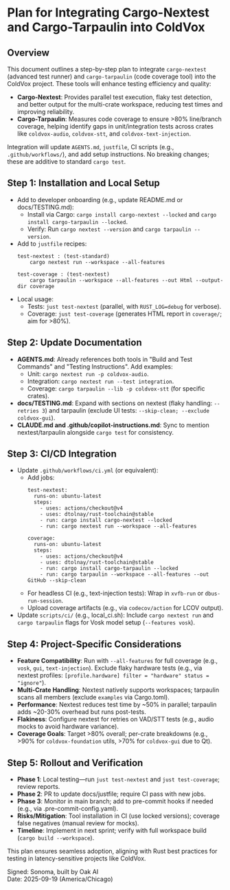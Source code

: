 # Plan for Integrating Cargo-Nextest and Cargo-Tarpaulin into ColdVox

## Overview
This document outlines a step-by-step plan to integrate `cargo-nextest` (advanced test runner) and `cargo-tarpaulin` (code coverage tool) into the ColdVox project. These tools will enhance testing efficiency and quality:
- **Cargo-Nextest**: Provides parallel test execution, flaky test detection, and better output for the multi-crate workspace, reducing test times and improving reliability.
- **Cargo-Tarpaulin**: Measures code coverage to ensure >80% line/branch coverage, helping identify gaps in unit/integration tests across crates like `coldvox-audio`, `coldvox-stt`, and `coldvox-text-injection`.

Integration will update `AGENTS.md`, `justfile`, CI scripts (e.g., `.github/workflows/`), and add setup instructions. No breaking changes; these are additive to standard `cargo test`.

## Step 1: Installation and Local Setup
- Add to developer onboarding (e.g., update README.md or docs/TESTING.md):
  - Install via Cargo: `cargo install cargo-nextest --locked` and `cargo install cargo-tarpaulin --locked`.
  - Verify: Run `cargo nextest --version` and `cargo tarpaulin --version`.
- Add to `justfile` recipes:
  ```
  test-nextest : (test-standard)
      cargo nextest run --workspace --all-features

  test-coverage : (test-nextest)
      cargo tarpaulin --workspace --all-features --out Html --output-dir coverage
  ```
- Local usage:
  - Tests: `just test-nextest` (parallel, with `RUST_LOG=debug` for verbose).
  - Coverage: `just test-coverage` (generates HTML report in `coverage/`; aim for >80%).

## Step 2: Update Documentation
- **AGENTS.md**: Already references both tools in "Build and Test Commands" and "Testing Instructions". Add examples:
  - Unit: `cargo nextest run -p coldvox-audio`.
  - Integration: `cargo nextest run --test integration`.
  - Coverage: `cargo tarpaulin --lib -p coldvox-stt` (for specific crates).
- **docs/TESTING.md**: Expand with sections on nextest (flaky handling: `--retries 3`) and tarpaulin (exclude UI tests: `--skip-clean; --exclude coldvox-gui`).
- **CLAUDE.md and .github/copilot-instructions.md**: Sync to mention nextest/tarpaulin alongside `cargo test` for consistency.

## Step 3: CI/CD Integration
- Update `.github/workflows/ci.yml` (or equivalent):
  - Add jobs:
    ```
    test-nextest:
      runs-on: ubuntu-latest
      steps:
        - uses: actions/checkout@v4
        - uses: dtolnay/rust-toolchain@stable
        - run: cargo install cargo-nextest --locked
        - run: cargo nextest run --workspace --all-features

    coverage:
      runs-on: ubuntu-latest
      steps:
        - uses: actions/checkout@v4
        - uses: dtolnay/rust-toolchain@stable
        - run: cargo install cargo-tarpaulin --locked
        - run: cargo tarpaulin --workspace --all-features --out GitHub --skip-clean
    ```
  - For headless CI (e.g., text-injection tests): Wrap in `xvfb-run` or `dbus-run-session`.
  - Upload coverage artifacts (e.g., via `codecov/action` for LCOV output).
- Update `scripts/ci/` (e.g., local_ci.sh): Include `cargo nextest run` and `cargo tarpaulin` flags for Vosk model setup (`--features vosk`).

## Step 4: Project-Specific Considerations
- **Feature Compatibility**: Run with `--all-features` for full coverage (e.g., `vosk`, `gui`, `text-injection`). Exclude flaky hardware tests (e.g., via nextest profiles: `[profile.hardware] filter = "hardware" status = "ignore"`).
- **Multi-Crate Handling**: Nextest natively supports workspaces; tarpaulin scans all members (exclude `examples` via Cargo.toml).
- **Performance**: Nextest reduces test time by ~50% in parallel; tarpaulin adds ~20-30% overhead but runs post-tests.
- **Flakiness**: Configure nextest for retries on VAD/STT tests (e.g., audio mocks to avoid hardware variance).
- **Coverage Goals**: Target >80% overall; per-crate breakdowns (e.g., >90% for `coldvox-foundation` utils, >70% for `coldvox-gui` due to Qt).

## Step 5: Rollout and Verification
- **Phase 1**: Local testing—run `just test-nextest` and `just test-coverage`; review reports.
- **Phase 2**: PR to update docs/justfile; require CI pass with new jobs.
- **Phase 3**: Monitor in main branch; add to pre-commit hooks if needed (e.g., via .pre-commit-config.yaml).
- **Risks/Mitigation**: Tool installation in CI (use locked versions); coverage false negatives (manual review for mocks).
- **Timeline**: Implement in next sprint; verify with full workspace build (`cargo build --workspace`).

This plan ensures seamless adoption, aligning with Rust best practices for testing in latency-sensitive projects like ColdVox.

Signed: Sonoma, built by Oak AI  
Date: 2025-09-19 (America/Chicago)